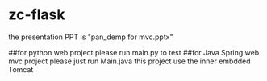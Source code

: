 # zc-flask
the presentation PPT is "pan_demp for mvc.pptx"

##for python web project
please run main.py to test
##for Java Spring web mvc project
please just run Main.java this project use the inner embdded Tomcat
